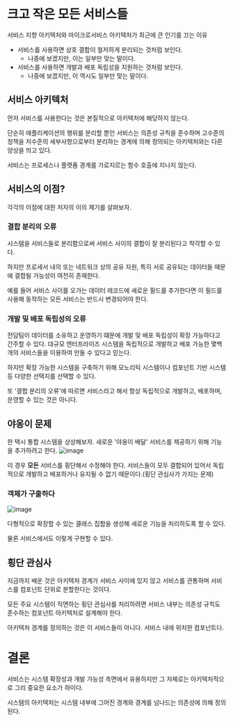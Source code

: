 # 크고 작은 모든 서비스들

서비스 지향 아키텍처와 마이크로서비스 아키텍처가 최근에 큰 인기를 끄는 이유

* 서비스를 사용하면 상호 결합이 철저하게 분리되는 것처럼 보인다.
  * 나중에 보겠지만, 이는 일부만 맞는 말이다. 
* 서비스를 사용하면 개발과 배포 독립성을 지원하는 것처럼 보인다.
  * 나중에 보겠지만, 이 역시도 일부만 맞는 말이다. 

## 서비스 아키텍처

먼저 서비스를 사용한다는 것은 본질적으로 아키텍처에 해당하지 않는다.

단순히 애플리케이션의 행위를 분리할 뿐인 서비스는 의존성 규칙을 준수하며 고수준의 정책을 저수준의 세부사항으로부터 분리하는 경계에 의해 정의되는 아키텍처와는 다른 양상을 띄고 있다.

서비스는 프로세스나 플랫폼 경계를 가로지르는 함수 호출에 지나지 않는다.

## 서비스의 이점?

각각의 이점에 대한 저자의 이의 제기를 살펴보자.

### 결합 분리의 오류

시스템을 서비스들로 분리함으로써 서비스 사이의 결합이 잘 분리된다고 착각할 수 있다.

하지만 프로세서 내의 또는 네트워크 상의 공유 자원, 특히 서로 공유되는 데이터들 때문에 결합될 가능성이 여전히 존재한다.

예를 들어 서비스 사이를 오가는 데이터 레코드에 새로운 필드를 추가한다면 이 필드를 사용해 동작하는 모든 서비스는 반드시 변경되어야 한다.

### 개발 및 배포 독립성의 오류 

전담팀이 데이터를 소유하고 운영하기 떄문에 개발 및 배포 독립성이 확장 가능하다고 간주할 수 있다.
대규모 엔터프라이즈 시스템을 독립적으로 개발하고 배포 가능한 몇백개의 서비스들을 이용하여 만들 수 있다고 믿는다.

하지만 확장 가능한 시스템을 구축하기 위해 모노리틱 시스템이나 컴포넌트 기반 시스템 등 다양한 선택지를 선택할 수 있다.

또 '결합 분리의 오류'에 따르면 서비스라고 해서 항상 독립적으로 개발하고, 배포하며, 운영할 수 있는 것은 아니다.

## 야옹이 문제

한 택시 통합 시스템을 상상해보자. 새로운 '야옹이 배달' 서비스를 제공하기 위해 기능을 추가하려고 한다.
![image](https://user-images.githubusercontent.com/32327475/123559031-a539cf80-d7d4-11eb-85e1-c64142ac9e69.png)

이 경우 **모든** 서비스를 횡단해서 수정해야 한다. 서비스들이 모두 결합되어 있어서 독립적으로 개발하고 배포하거나 유지될 수 없기 때문이다.(횡단 관심사가 가지는 문제)

### 객체가 구출하다

![image](https://user-images.githubusercontent.com/32327475/123558997-71f74080-d7d4-11eb-8520-b790a1071838.png)

다형적으로 확장할 수 있는 클래스 집합을 생성해 새로운 기능을 처리하도록 할 수 있다.

물론 서비스에서도 이렇게 구현할 수 있다.

## 횡단 관심사

지금까지 배운 것은 아키텍처 경계가 서비스 사이에 있지 않고 서비스를 관통하며 서비스를 컴포넌트 단위로 분할한다는 것이다.

모든 주요 시스템이 직면하는 횡단 관심사를 처리하려면 서비스 내부는 의존성 규칙도 준수하는 컴포넌트 아키텍처로 설계해야 한다.

아키텍처 경계를 정의하는 것은 이 서비스들이 아니다. 서비스 내에 위치한 컴포넌트다.

# 결론

서비스는 시스템 확장성과 개발 가능성 측면에서 유용하지만 그 자체로는 아키텍처적으로 그리 중요한 요소가 하이다.

시스템의 아키텍처는 시스템 내부에 그어진 경계와 경계를 넘나드는 의존성에 의해 정의된다.
